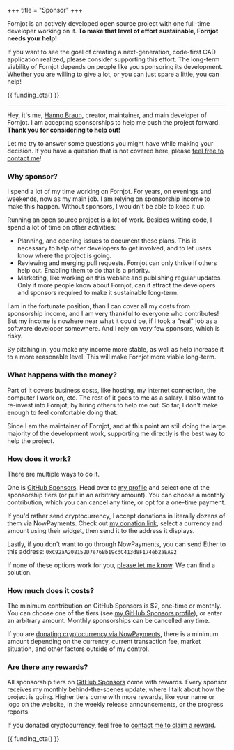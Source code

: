 +++
title = "Sponsor"
+++

Fornjot is an actively developed open source project with one full-time developer working on it. **To make that level of effort sustainable, Fornjot needs your help!**

If you want to see the goal of creating a next-generation, code-first CAD application realized, please consider supporting this effort. The long-term viability of Fornjot depends on people like you sponsoring its development. Whether you are willing to give a lot, or you can just spare a little, you can help!

{{ funding_cta() }}

---

Hey, it's me, [Hanno Braun](https://github.com/hannobraun), creator, maintainer, and main developer of Fornjot. I am accepting sponsorships to help me push the project forward. **Thank you for considering to help out!**

Let me try to answer some questions you might have while making your decision. If you have a question that is not covered here, please [feel free to contact me](mailto:hanno@braun-odw.eu)!


### Why sponsor?

I spend a lot of my time working on Fornjot. For years, on evenings and weekends, now as my main job. I am relying on sponsorship income to make this happen. Without sponsors, I wouldn't be able to keep it up.

Running an open source project is a lot of work. Besides writing code, I spend a lot of time on other activities:

- Planning, and opening issues to document these plans. This is necessary to help other developers to get involved, and to let users know where the project is going.
- Reviewing and merging pull requests. Fornjot can only thrive if others help out. Enabling them to do that is a priority.
- Marketing, like working on this website and publishing regular updates. Only if more people know about Fornjot, can it attract the developers and sponsors required to make it sustainable long-term.

I am in the fortunate position, than I can cover all my costs from sponsorship income, and I am very thankful to everyone who contributes! But my income is nowhere near what it could be, if I took a "real" job as a software developer somewhere. And I rely on very few sponsors, which is risky.

By pitching in, you make my income more stable, as well as help increase it to a more reasonable level. This will make Fornjot more viable long-term.


### What happens with the money?

Part of it covers business costs, like hosting, my internet connection, the computer I work on, etc. The rest of it goes to me as a salary. I also want to re-invest into Fornjot, by hiring others to help me out. So far, I don't make enough to feel comfortable doing that.

Since I am the maintainer of Fornjot, and at this point am still doing the large majority of the development work, supporting me directly is the best way to help the project.


### How does it work?

There are multiple ways to do it.

One is [GitHub Sponsors]. Head over to [my profile][GitHub Sponsors] and select one of the sponsorship tiers (or put in an arbitrary amount). You can choose a monthly contribution, which you can cancel any time, or opt for a one-time payment.

If you'd rather send cryptocurrency, I accept donations in literally dozens of them via NowPayments. Check out [my donation link][NowPayments], select a currency and amount using their widget, then send it to the address it displays.

Lastly, if you don't want to go through NowPayments, you can send Ether to this address: `0xC92aA208152D7e76Bb19cdC413d8F174eb2aEA92`

If none of these options work for you, [please let me know](mailto:hanno@braun-odw.eu). We can find a solution.


### How much does it costs?

The minimum contribution on GitHub Sponsors is $2, one-time or monthly. You can choose one of the tiers (see [my GitHub Sponsors profile][GitHub Sponsors]), or enter an arbitrary amount. Monthly sponsorships can be cancelled any time.

If you are [donating cryptocurrency via NowPayments][NowPayments], there is a minimum amount depending on the currency, current transaction fee, market situation, and other factors outside of my control.


### Are there any rewards?

All sponsorship tiers on [GitHub Sponsors] come with rewards. Every sponsor receives my monthly behind-the-scenes update, where I talk about how the project is going. Higher tiers come with more rewards, like your name or logo on the website, in the weekly release announcements, or the progress reports.

If you donated cryptocurrency, feel free to [contact me to claim a reward](mailto:hanno@braun-odw.eu).


{{ funding_cta() }}


[GitHub Sponsors]: https://github.com/sponsors/hannobraun
[NowPayments]: https://nowpayments.io/donation/hannobraun
